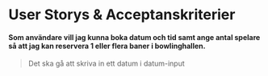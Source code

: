 # User Storys & Acceptanskriterier

#### Som användare vill jag kunna boka datum och tid samt ange antal spelare så att jag kan reservera 1 eller flera baner i bowlinghallen.
> Det ska gå att skriva in ett datum i datum-input
